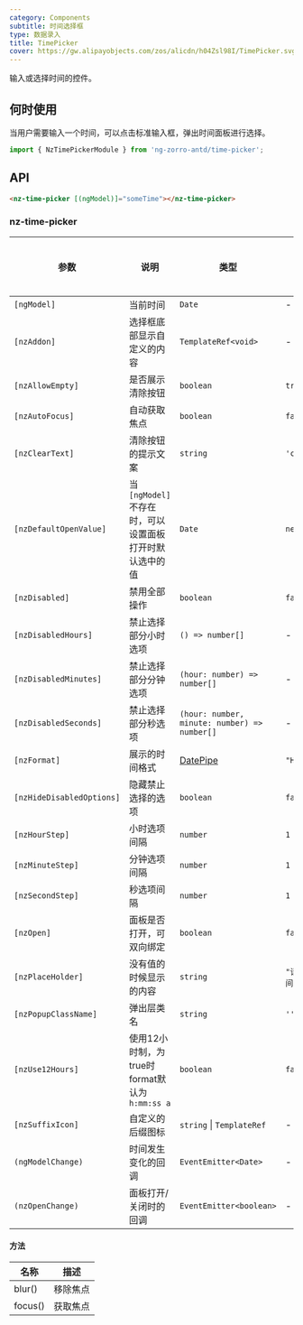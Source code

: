 ```yaml
---
category: Components
subtitle: 时间选择框
type: 数据录入
title: TimePicker
cover: https://gw.alipayobjects.com/zos/alicdn/h04Zsl98I/TimePicker.svg
---
```


输入或选择时间的控件。

## 何时使用

当用户需要输入一个时间，可以点击标准输入框，弹出时间面板进行选择。

```ts
import { NzTimePickerModule } from 'ng-zorro-antd/time-picker';
```

## API

```html
<nz-time-picker [(ngModel)]="someTime"></nz-time-picker>
```

### nz-time-picker

| 参数 | 说明 | 类型 | 默认值 | 全局配置 |
| --- | --- | --- | --- | --- |
| `[ngModel]` | 当前时间 | `Date` | - |
| `[nzAddon]` | 选择框底部显示自定义的内容 | `TemplateRef<void>` | - |
| `[nzAllowEmpty]` | 是否展示清除按钮 | `boolean` | `true` | ✅ |
| `[nzAutoFocus]` | 自动获取焦点 | `boolean` | `false` |
| `[nzClearText]` | 清除按钮的提示文案 | `string` | `'clear'` | ✅ |
| `[nzDefaultOpenValue]` | 当 `[ngModel]` 不存在时，可以设置面板打开时默认选中的值 | `Date` | `new Date()` |
| `[nzDisabled]` | 禁用全部操作 | `boolean` | `false` |
| `[nzDisabledHours]` | 禁止选择部分小时选项 | `() => number[]` | - |
| `[nzDisabledMinutes]` | 禁止选择部分分钟选项 | `(hour: number) => number[]` | - |
| `[nzDisabledSeconds]` | 禁止选择部分秒选项 | `(hour: number, minute: number) => number[]` | - |
| `[nzFormat]` | 展示的时间格式 | [DatePipe](https://angular.io/api/common/DatePipe) | `"HH:mm:ss"` | ✅ |
| `[nzHideDisabledOptions]` | 隐藏禁止选择的选项 | `boolean` | `false` |
| `[nzHourStep]` | 小时选项间隔 | `number` | `1` | ✅ |
| `[nzMinuteStep]` | 分钟选项间隔 | `number` | `1` | ✅ |
| `[nzSecondStep]` | 秒选项间隔 | `number` | `1` | ✅ |
| `[nzOpen]` | 面板是否打开，可双向绑定 | `boolean` | `false` |
| `[nzPlaceHolder]` | 没有值的时候显示的内容 | `string` | `"请选择时间"` |
| `[nzPopupClassName]` | 弹出层类名 | `string` | `''` | ✅ |
| `[nzUse12Hours]` | 使用12小时制，为true时format默认为`h:mm:ss a` | `boolean` | `false` | ✅ |
| `[nzSuffixIcon]` | 自定义的后缀图标 | `string` \| `TemplateRef` | - | ✅ |
| `(ngModelChange)` | 时间发生变化的回调 | `EventEmitter<Date>` | - |
| `(nzOpenChange)` | 面板打开/关闭时的回调 | `EventEmitter<boolean>` | - |

#### 方法

| 名称 | 描述 |
| --- | --- |
| blur() | 移除焦点 |
| focus() | 获取焦点 |

